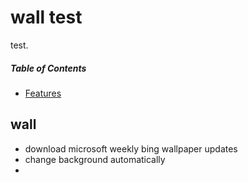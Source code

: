 <h1>wall test</h1>

test.<br/>

<h5>Table of Contents</h5>

- [Features](#features)

## wall

* download microsoft weekly bing wallpaper updates
* change background automatically
*  
